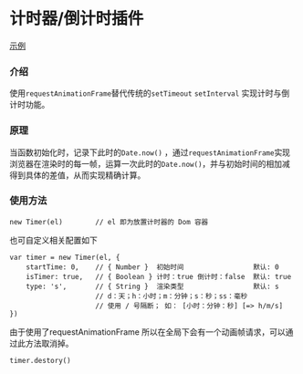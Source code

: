 # 计时器/倒计时插件

[示例](https://yasinchan.com/timer/index.html)

### 介绍

使用`requestAnimationFrame`替代传统的`setTimeout` `setInterval` 实现计时与倒计时功能。

### 原理

当函数初始化时，记录下此时的`Date.now()` ，通过`requestAnimationFrame`实现浏览器在渲染时的每一帧，运算一次此时的`Date.now()`，并与初始时间的相加减得到具体的差值，从而实现精确计算。

### 使用方法

```
new Timer(el)        // el 即为放置计时器的 Dom 容器
```

也可自定义相关配置如下

```
var timer = new Timer(el, {
    startTime: 0,    // { Number }  初始时间                 默认: 0
    isTimer: true,   // { Boolean } 计时：true 倒计时：false  默认: true
    type: 's',       // { String }  渲染类型                 默认: s     
                     // d：天；h：小时；m：分钟；s：秒；ss：毫秒
                     // 使用 / 号隔断； 如： [小时：分钟：秒] [=> h/m/s]
})
```



由于使用了requestAnimationFrame 所以在全局下会有一个动画帧请求，可以通过此方法取消掉。

```
timer.destory()   
```

